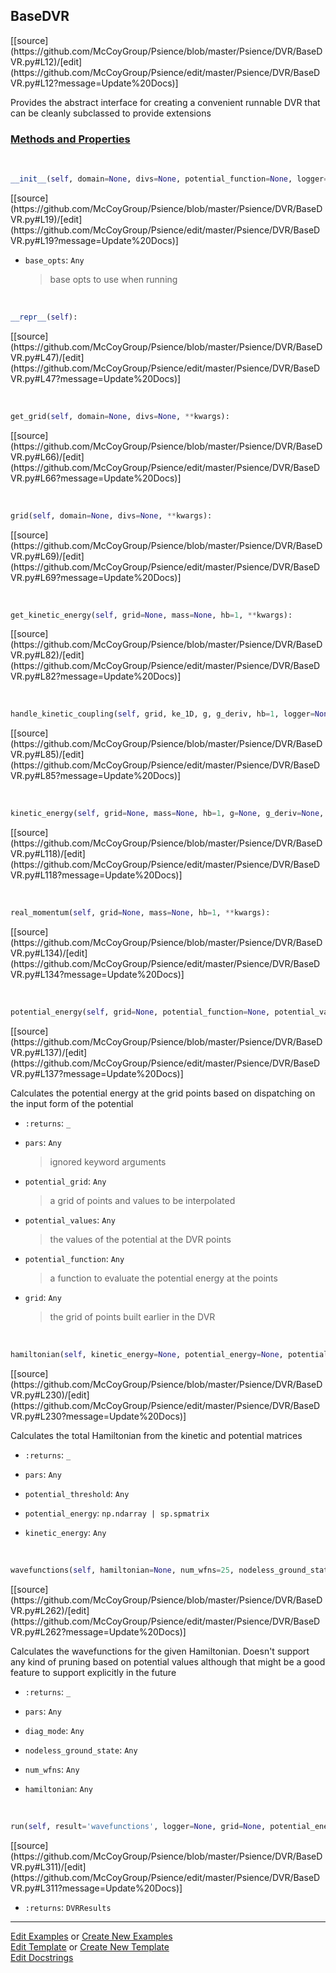 ## <a id="Psience.DVR.BaseDVR.BaseDVR">BaseDVR</a> 
<div class="docs-source-link" markdown="1">
[[source](https://github.com/McCoyGroup/Psience/blob/master/Psience/DVR/BaseDVR.py#L12)/[edit](https://github.com/McCoyGroup/Psience/edit/master/Psience/DVR/BaseDVR.py#L12?message=Update%20Docs)]
</div>

Provides the abstract interface for creating a
convenient runnable DVR that can be cleanly subclassed to provide
extensions

<div class="collapsible-section">
 <div class="collapsible-section collapsible-section-header" markdown="1">
 
### <a class="collapse-link" data-toggle="collapse" href="#methods">Methods and Properties</a> <a class="float-right" data-toggle="collapse" href="#methods"><i class="fa fa-chevron-down"></i></a>

 </div>
 <div class="collapsible-section collapsible-section-body collapse" id="methods" markdown="1">

<a id="Psience.DVR.BaseDVR.BaseDVR.__init__" class="docs-object-method">&nbsp;</a> 
```python
__init__(self, domain=None, divs=None, potential_function=None, logger=None, **base_opts): 
```
<div class="docs-source-link" markdown="1">
[[source](https://github.com/McCoyGroup/Psience/blob/master/Psience/DVR/BaseDVR.py#L19)/[edit](https://github.com/McCoyGroup/Psience/edit/master/Psience/DVR/BaseDVR.py#L19?message=Update%20Docs)]
</div>


- `base_opts`: `Any`
    >base opts to use when running

<a id="Psience.DVR.BaseDVR.BaseDVR.__repr__" class="docs-object-method">&nbsp;</a> 
```python
__repr__(self): 
```
<div class="docs-source-link" markdown="1">
[[source](https://github.com/McCoyGroup/Psience/blob/master/Psience/DVR/BaseDVR.py#L47)/[edit](https://github.com/McCoyGroup/Psience/edit/master/Psience/DVR/BaseDVR.py#L47?message=Update%20Docs)]
</div>

<a id="Psience.DVR.BaseDVR.BaseDVR.get_grid" class="docs-object-method">&nbsp;</a> 
```python
get_grid(self, domain=None, divs=None, **kwargs): 
```
<div class="docs-source-link" markdown="1">
[[source](https://github.com/McCoyGroup/Psience/blob/master/Psience/DVR/BaseDVR.py#L66)/[edit](https://github.com/McCoyGroup/Psience/edit/master/Psience/DVR/BaseDVR.py#L66?message=Update%20Docs)]
</div>

<a id="Psience.DVR.BaseDVR.BaseDVR.grid" class="docs-object-method">&nbsp;</a> 
```python
grid(self, domain=None, divs=None, **kwargs): 
```
<div class="docs-source-link" markdown="1">
[[source](https://github.com/McCoyGroup/Psience/blob/master/Psience/DVR/BaseDVR.py#L69)/[edit](https://github.com/McCoyGroup/Psience/edit/master/Psience/DVR/BaseDVR.py#L69?message=Update%20Docs)]
</div>

<a id="Psience.DVR.BaseDVR.BaseDVR.get_kinetic_energy" class="docs-object-method">&nbsp;</a> 
```python
get_kinetic_energy(self, grid=None, mass=None, hb=1, **kwargs): 
```
<div class="docs-source-link" markdown="1">
[[source](https://github.com/McCoyGroup/Psience/blob/master/Psience/DVR/BaseDVR.py#L82)/[edit](https://github.com/McCoyGroup/Psience/edit/master/Psience/DVR/BaseDVR.py#L82?message=Update%20Docs)]
</div>

<a id="Psience.DVR.BaseDVR.BaseDVR.handle_kinetic_coupling" class="docs-object-method">&nbsp;</a> 
```python
handle_kinetic_coupling(self, grid, ke_1D, g, g_deriv, hb=1, logger=None, **kwargs): 
```
<div class="docs-source-link" markdown="1">
[[source](https://github.com/McCoyGroup/Psience/blob/master/Psience/DVR/BaseDVR.py#L85)/[edit](https://github.com/McCoyGroup/Psience/edit/master/Psience/DVR/BaseDVR.py#L85?message=Update%20Docs)]
</div>

<a id="Psience.DVR.BaseDVR.BaseDVR.kinetic_energy" class="docs-object-method">&nbsp;</a> 
```python
kinetic_energy(self, grid=None, mass=None, hb=1, g=None, g_deriv=None, **kwargs): 
```
<div class="docs-source-link" markdown="1">
[[source](https://github.com/McCoyGroup/Psience/blob/master/Psience/DVR/BaseDVR.py#L118)/[edit](https://github.com/McCoyGroup/Psience/edit/master/Psience/DVR/BaseDVR.py#L118?message=Update%20Docs)]
</div>

<a id="Psience.DVR.BaseDVR.BaseDVR.real_momentum" class="docs-object-method">&nbsp;</a> 
```python
real_momentum(self, grid=None, mass=None, hb=1, **kwargs): 
```
<div class="docs-source-link" markdown="1">
[[source](https://github.com/McCoyGroup/Psience/blob/master/Psience/DVR/BaseDVR.py#L134)/[edit](https://github.com/McCoyGroup/Psience/edit/master/Psience/DVR/BaseDVR.py#L134?message=Update%20Docs)]
</div>

<a id="Psience.DVR.BaseDVR.BaseDVR.potential_energy" class="docs-object-method">&nbsp;</a> 
```python
potential_energy(self, grid=None, potential_function=None, potential_values=None, potential_grid=None, logger=None, **pars): 
```
<div class="docs-source-link" markdown="1">
[[source](https://github.com/McCoyGroup/Psience/blob/master/Psience/DVR/BaseDVR.py#L137)/[edit](https://github.com/McCoyGroup/Psience/edit/master/Psience/DVR/BaseDVR.py#L137?message=Update%20Docs)]
</div>

Calculates the potential energy at the grid points based
on dispatching on the input form of the potential
- `:returns`: `_`
    >
- `pars`: `Any`
    >ignored keyword arguments
- `potential_grid`: `Any`
    >a grid of points and values to be interpolated
- `potential_values`: `Any`
    >the values of the potential at the DVR points
- `potential_function`: `Any`
    >a function to evaluate the potential energy at the points
- `grid`: `Any`
    >the grid of points built earlier in the DVR

<a id="Psience.DVR.BaseDVR.BaseDVR.hamiltonian" class="docs-object-method">&nbsp;</a> 
```python
hamiltonian(self, kinetic_energy=None, potential_energy=None, potential_threshold=None, **pars): 
```
<div class="docs-source-link" markdown="1">
[[source](https://github.com/McCoyGroup/Psience/blob/master/Psience/DVR/BaseDVR.py#L230)/[edit](https://github.com/McCoyGroup/Psience/edit/master/Psience/DVR/BaseDVR.py#L230?message=Update%20Docs)]
</div>

Calculates the total Hamiltonian from the kinetic and potential matrices
- `:returns`: `_`
    >
- `pars`: `Any`
    >
- `potential_threshold`: `Any`
    >
- `potential_energy`: `np.ndarray | sp.spmatrix`
    >
- `kinetic_energy`: `Any`
    >

<a id="Psience.DVR.BaseDVR.BaseDVR.wavefunctions" class="docs-object-method">&nbsp;</a> 
```python
wavefunctions(self, hamiltonian=None, num_wfns=25, nodeless_ground_state=False, diag_mode=None, logger=None, **pars): 
```
<div class="docs-source-link" markdown="1">
[[source](https://github.com/McCoyGroup/Psience/blob/master/Psience/DVR/BaseDVR.py#L262)/[edit](https://github.com/McCoyGroup/Psience/edit/master/Psience/DVR/BaseDVR.py#L262?message=Update%20Docs)]
</div>

Calculates the wavefunctions for the given Hamiltonian.
Doesn't support any kind of pruning based on potential values although that might be a good feature
to support explicitly in the future
- `:returns`: `_`
    >
- `pars`: `Any`
    >
- `diag_mode`: `Any`
    >
- `nodeless_ground_state`: `Any`
    >
- `num_wfns`: `Any`
    >
- `hamiltonian`: `Any`
    >

<a id="Psience.DVR.BaseDVR.BaseDVR.run" class="docs-object-method">&nbsp;</a> 
```python
run(self, result='wavefunctions', logger=None, grid=None, potential_energy=None, kinetic_energy=None, hamiltonian=None, **opts): 
```
<div class="docs-source-link" markdown="1">
[[source](https://github.com/McCoyGroup/Psience/blob/master/Psience/DVR/BaseDVR.py#L311)/[edit](https://github.com/McCoyGroup/Psience/edit/master/Psience/DVR/BaseDVR.py#L311?message=Update%20Docs)]
</div>


- `:returns`: `DVRResults`
    >

 </div>
</div>






___

[Edit Examples](https://github.com/McCoyGroup/Psience/edit/gh-pages/ci/examples/Psience/DVR/BaseDVR/BaseDVR.md) or 
[Create New Examples](https://github.com/McCoyGroup/Psience/new/gh-pages/?filename=ci/examples/Psience/DVR/BaseDVR/BaseDVR.md) <br/>
[Edit Template](https://github.com/McCoyGroup/Psience/edit/gh-pages/ci/docs/Psience/DVR/BaseDVR/BaseDVR.md) or 
[Create New Template](https://github.com/McCoyGroup/Psience/new/gh-pages/?filename=ci/docs/templates/Psience/DVR/BaseDVR/BaseDVR.md) <br/>
[Edit Docstrings](https://github.com/McCoyGroup/Psience/edit/master/Psience/DVR/BaseDVR.py#L12?message=Update%20Docs)